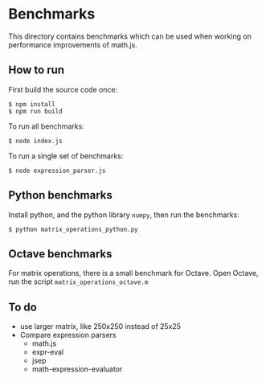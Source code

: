 # Benchmarks

This directory contains benchmarks which can be used when working on
performance improvements of math.js.

## How to run

First build the source code once:

```
$ npm install
$ npm run build
```

To run all benchmarks:

```
$ node index.js
```

To run a single set of benchmarks:

```
$ node expression_parser.js
```

## Python benchmarks

Install python, and the python library `numpy`, then run the benchmarks:

```
$ python matrix_operations_python.py
```

## Octave benchmarks

For matrix operations, there is a small benchmark for Octave.
Open Octave, run the script `matrix_operations_octave.m`


## To do

-   use larger matrix, like 250x250 instead of 25x25
-   Compare expression parsers
    - math.js
    - expr-eval
    - jsep
    - math-expression-evaluator

